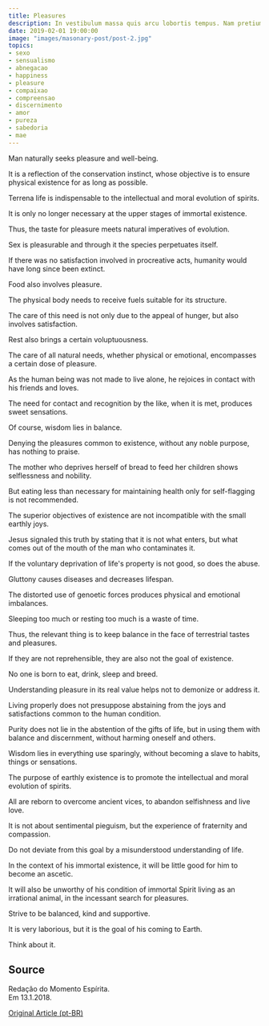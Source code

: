 ```yaml
---
title: Pleasures
description: In vestibulum massa quis arcu lobortis tempus. Nam pretium arcu in odio vulputate luctus.
date: 2019-02-01 19:00:00
image: "images/masonary-post/post-2.jpg"
topics: 
- sexo
- sensualismo
- abnegacao
- happiness
- pleasure
- compaixao
- compreensao
- discernimento
- amor
- pureza
- sabedoria
- mae
---
```


Man naturally seeks pleasure and well-being.

It is a reflection of the conservation instinct, whose objective is to ensure physical existence for as long as possible.

Terrena life is indispensable to the intellectual and moral evolution of spirits.

It is only no longer necessary at the upper stages of immortal existence.

Thus, the taste for pleasure meets natural imperatives of evolution.

Sex is pleasurable and through it the species perpetuates itself.

If there was no satisfaction involved in procreative acts, humanity would have long since been extinct.

Food also involves pleasure.

The physical body needs to receive fuels suitable for its structure.

The care of this need is not only due to the appeal of hunger, but also involves satisfaction.

Rest also brings a certain voluptuousness.

The care of all natural needs, whether physical or emotional, encompasses a certain dose of pleasure.

As the human being was not made to live alone, he rejoices in contact with his friends and loves.

The need for contact and recognition by the like, when it is met, produces sweet sensations.

Of course, wisdom lies in balance.

Denying the pleasures common to existence, without any noble purpose, has nothing to praise.

The mother who deprives herself of bread to feed her children shows selflessness and nobility.

But eating less than necessary for maintaining health only for self-flagging is not recommended.

The superior objectives of existence are not incompatible with the small earthly joys.

Jesus signaled this truth by stating that it is not what enters, but what comes out of the mouth of the man who contaminates it.

If the voluntary deprivation of life's property is not good, so does the abuse.

Gluttony causes diseases and decreases lifespan.

The distorted use of genoetic forces produces physical and emotional imbalances.

Sleeping too much or resting too much is a waste of time.

Thus, the relevant thing is to keep balance in the face of terrestrial tastes and pleasures.

If they are not reprehensible, they are also not the goal of existence.

No one is born to eat, drink, sleep and breed.

Understanding pleasure in its real value helps not to demonize or address it.

Living properly does not presuppose abstaining from the joys and satisfactions common to the human condition.

Purity does not lie in the abstention of the gifts of life, but in using them with balance and discernment, without harming oneself and others.

Wisdom lies in everything use sparingly, without becoming a slave to habits, things or sensations.

The purpose of earthly existence is to promote the intellectual and moral evolution of spirits.

All are reborn to overcome ancient vices, to abandon selfishness and live love.

It is not about sentimental pieguism, but the experience of fraternity and compassion.

Do not deviate from this goal by a misunderstood understanding of life.

In the context of his immortal existence, it will be little good for him to become an ascetic.

It will also be unworthy of his condition of immortal Spirit living as an irrational animal, in the incessant search for pleasures.

Strive to be balanced, kind and supportive.

It is very laborious, but it is the goal of his coming to Earth.

Think about it.

## Source
Redação do Momento Espírita.  
Em 13.1.2018.

[Original Article (pt-BR)](http://www.momento.com.br/pt/ler_texto.php?id=5310)

